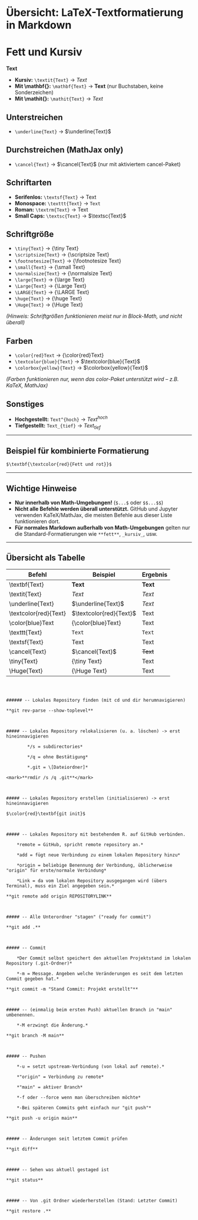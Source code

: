 
# Übersicht: LaTeX-Textformatierung in Markdown

# Fett und Kursiv
$\textbf{Text}$
- **Kursiv:** `\textit{Text}` → $\textit{Text}$
- **Mit \mathbf{}:** `\mathbf{Text}` → $\mathbf{Text}$ (nur Buchstaben, keine Sonderzeichen)
- **Mit \mathit{}:** `\mathit{Text}` → $\mathit{Text}$

## Unterstreichen
- `\underline{Text}` → $\underline{Text}$

## Durchstreichen (MathJax only)
- `\cancel{Text}` → $\cancel{Text}$ (nur mit aktiviertem cancel-Paket)

## Schriftarten
- **Serifenlos:** `\textsf{Text}` → $\textsf{Text}$
- **Monospace:** `\texttt{Text}` → $\texttt{Text}$
- **Roman:** `\textrm{Text}` → $\textrm{Text}$
- **Small Caps:** `\textsc{Text}` → $\textsc{Text}$

## Schriftgröße
- `\tiny{Text}` → {\tiny Text}
- `\scriptsize{Text}` → {\scriptsize Text}
- `\footnotesize{Text}` → {\footnotesize Text}
- `\small{Text}` → {\small Text}
- `\normalsize{Text}` → {\normalsize Text}
- `\large{Text}` → {\large Text}
- `\Large{Text}` → {\Large Text}
- `\LARGE{Text}` → {\LARGE Text}
- `\huge{Text}` → {\huge Text}
- `\Huge{Text}` → {\Huge Text}

*(Hinweis: Schriftgrößen funktionieren meist nur in Block-Math, und nicht überall)*

## Farben
- `\color{red}Text` → {\color{red}Text}
- `\textcolor{blue}{Text}` → $\textcolor{blue}{Text}$
- `\colorbox{yellow}{Text}` → $\colorbox{yellow}{Text}$

*(Farben funktionieren nur, wenn das color-Paket unterstützt wird – z.B. KaTeX, MathJax)*

## Sonstiges
- **Hochgestellt:** `Text^{hoch}` → $Text^{hoch}$
- **Tiefgestellt:** `Text_{tief}` → $Text_{tief}$

---

## Beispiel für kombinierte Formatierung

```markdown
$\textbf{\textcolor{red}{Fett und rot}}$
```

---

## Wichtige Hinweise
- **Nur innerhalb von Math-Umgebungen!** (`$...$` oder `$$...$$`)
- **Nicht alle Befehle werden überall unterstützt.** GitHub und Jupyter verwenden KaTeX/MathJax, die meisten Befehle aus dieser Liste funktionieren dort.
- **Für normales Markdown außerhalb von Math-Umgebungen** gelten nur die Standard-Formatierungen wie `**fett**`, `_kursiv_`, usw.

---

## Übersicht als Tabelle

| Befehl                 | Beispiel                     | Ergebnis         |
|------------------------|-----------------------------|------------------|
| \textbf{Text}          | $\textbf{Text}$             | **Text**         |
| \textit{Text}          | $\textit{Text}$             | *Text*           |
| \underline{Text}       | $\underline{Text}$          | _Text_           |
| \textcolor{red}{Text}  | $\textcolor{red}{Text}$     | Text             |
| \color{blue}Text       | {\color{blue}Text}          | Text             |
| \texttt{Text}          | $\texttt{Text}$             | `Text`           |
| \textsf{Text}          | $\textsf{Text}$             | Text             |
| \cancel{Text}          | $\cancel{Text}$             | ~~Text~~         |
| \tiny{Text}            | {\tiny Text}                | Text             |
| \Huge{Text}            | {\Huge Text}                | Text             |

````



###### -- Lokales Repository finden (mit cd und dir herumnavigieren)

**git rev-parse --show-toplevel**



##### -- Lokales Repository relokalisieren (u. a. löschen) -> erst hineinnavigieren

 		*/s = subdirectories*

 		*/q = ohne Bestätigung*

 		*.git = \[Dateiordner]*

<mark>**rmdir /s /q .git**</mark>



##### -- Lokales Repository erstellen (initialisieren) -> erst hineinnavigieren

$\color{red}\textbf{git init}$



##### -- Lokales Repository mit bestehendem R. auf GitHub verbinden.

 	*remote = GitHub, spricht remote repository an.*

 	*add = fügt neue Verbindung zu einem lokalen Repository hinzu*

 	*origin = beliebige Benennung der Verbindung, üblicherweise "origin" für erste/normale Verbindung*

 	*Link = da vom lokalen Repository ausgegangen wird (übers Terminal), muss ein Ziel angegeben sein.*

**git remote add origin REPOSITORYLINK**



##### -- Alle Unterordner "stagen" ("ready for commit")

**git add .**



##### -- Commit

 	*Der Commit selbst speichert den aktuellen Projektstand im lokalen Repository (.git-Ordner)*

 	*-m = Message. Angeben welche Veränderungen es seit dem letzten Commit gegeben hat.*

**git commit -m "Stand Commit: Projekt erstellt"**



##### -- (einmalig beim ersten Push) aktuellen Branch in "main" umbenennen.

 	*-M erzwingt die Änderung.*

**git branch -M main**



##### -- Pushen

	*-u = setzt upstream-Verbindung (von lokal auf remote).*

	*"origin" = Verbindung zu remote*

	*"main" = aktiver Branch*

	*-f oder --force wenn man überschreiben möchte*

	*-Bei späteren Commits geht einfach nur "git push"*

**git push -u origin main**



##### -- Änderungen seit letztem Commit prüfen

**git diff**



##### -- Sehen was aktuell gestaged ist

**git status**



##### -- Von .git Ordner wiederherstellen (Stand: Letzter Commit)

**git restore .**

